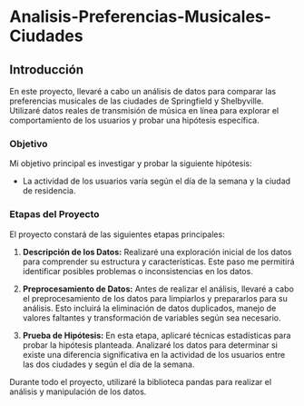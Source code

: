 # Analisis-Preferencias-Musicales-Ciudades

## Introducción
En este proyecto, llevaré a cabo un análisis de datos para comparar las preferencias musicales de las ciudades de Springfield y Shelbyville. Utilizaré datos reales de transmisión de música en línea para explorar el comportamiento de los usuarios y probar una hipótesis específica.

### Objetivo
Mi objetivo principal es investigar y probar la siguiente hipótesis:

- La actividad de los usuarios varía según el día de la semana y la ciudad de residencia.

### Etapas del Proyecto
El proyecto constará de las siguientes etapas principales:

1. **Descripción de los Datos:** Realizaré una exploración inicial de los datos para comprender su estructura y características. Este paso me permitirá identificar posibles problemas o inconsistencias en los datos.

2. **Preprocesamiento de Datos:** Antes de realizar el análisis, llevaré a cabo el preprocesamiento de los datos para limpiarlos y prepararlos para su análisis. Esto incluirá la eliminación de datos duplicados, manejo de valores faltantes y transformación de variables según sea necesario.

3. **Prueba de Hipótesis:** En esta etapa, aplicaré técnicas estadísticas para probar la hipótesis planteada. Analizaré los datos para determinar si existe una diferencia significativa en la actividad de los usuarios entre las dos ciudades y según el día de la semana.

Durante todo el proyecto, utilizaré la biblioteca pandas para realizar el análisis y manipulación de los datos.
